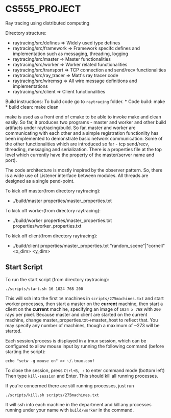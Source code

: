 # CS555_PROJECT

Ray tracing using distributed computing

Directory structure:
  * raytracing/src/defines => Widely used type defines
  * raytracing/src/framework => Framework specifc defines and implementation such as messaging, threading, logging
  * raytracing/src/master => Master functionalities 
  * raytracing/src/worker => Worker related functionalities
  * raytracing/src/transport => TCP connection and send/recv functionalities 
  * raytracing/src/ray_tracer => Matt's ray tracer code
  * raytracing/src/wiremsg => All wire message definitions and implementations
  * raytracing/src/client => Client functionalities

Build instructions:
  To build code go to `raytracing` folder.
    * Code build: make
    * build clean: make clean

make is used as a front end of cmake to be able to invoke make and clean easily. So far, it produces two programs - master and worker and other build artifacts under raytracing/build. So far, master and worker are communicating with each other and a simple registration functionlity has been implemented to demonstrate basic network communication. Some of the other functionalities which are introduced so far - tcp send/recv, threading, messaging and serialization.  There is a properties file at the top level which currently have the property of the master(server name and port). 

The code architecture is mostly inspired by the observer pattern. So, there is a wide use of Listener interface between modules. All threads are designed as a single pend-point.

To kick off master(from directory raytracing):
   * ./build/master properties/master_properties.txt

To kick off worker(from directory raytracing):
   * ./build/worker properties/master_properties.txt properties/worker_properties.txt
   
To kick off client(from directory raytracing):
   * ./build/client properties/master_properties.txt "random_scene"|"cornell"  <x_dim> <y_dim> <rpp>
  
  
## Start Script
To run the start script (from directory raytracing):

`./scripts/start.sh 16 1024 768 200`

This will ssh into the first `16` machines in `scripts/275machines.txt` 
and start worker processes, then start a master on the __current__ machine,
then start a client on the __current__ machine, specifying an image of 
`1024 x 768` with `200` rays per pixel.
Because master and client are started on the current machine, change 
master_properties.txt->master_host to reflect that.
You may specify any number of machines, though a maximum of ~273 will 
be started. 

Each session/process is displayed in a tmux session, which can be 
configured to allow mouse input by running the following command 
(before starting the script):

`echo "setw -g mouse on" >> ~/.tmux.conf`

To close the session, press `Ctrl+B, :` to enter command mode (bottom left)
Then type `kill-session` and Enter. This should kill all running processes.

If you're concerned there are still running processes, just run 

`./scripts/kill.sh scripts/275machines.txt`

It will ssh into each machine in the department and kill any processes 
running under your name with `build/worker` in the command.



  



